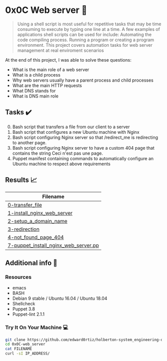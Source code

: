 # 0x0C Web server :wrench:

> Using a shell script is most useful for repetitive tasks that may be time consuming to execute by typing one line at a time. A few examples of applications shell scripts can be used for include: Automating the code compiling process. Running a program or creating a program environment. This project covers automation tasks for web server management at real enviroment scenarios

At the end of this project, I was able to solve these questions:

* What is the main role of a web server
* What is a child process
* Why web servers usually have a parent process and child processes
* What are the main HTTP requests
* What DNS stands for
* What is DNS main role


## Tasks :heavy_check_mark:

0. Bash script that transfers a file from our client to a server
1. Bash script that configures a new Ubuntu machine with Nginx
2. Bash script configuring Nginx server so that /redirect_me is redirecting to another page.
3. Bash script configuring Nginx server to have a custom 404 page that contains the string Ceci n'est pas une page.
4. Puppet manifest containing commands to automatically configure an Ubuntu machine to respect above requirements


## Results :chart_with_upwards_trend:

| Filename |
| ------ |
| [0-transfer_file](https://github.com/edward0rtiz/holberton-system_engineering-devops/blob/master/0x0C-web_server/0-transfer_file)|
| [1-install_nginx_web_server](https://github.com/edward0rtiz/holberton-system_engineering-devops/blob/master/0x0C-web_server/1-install_nginx_web_server)|
| [2-setup_a_domain_name](https://github.com/edward0rtiz/holberton-system_engineering-devops/blob/master/0x0C-web_server/2-setup_a_domain_name)|
| [3-redirection](https://github.com/edward0rtiz/holberton-system_engineering-devops/blob/master/0x0C-web_server/3-redirection)|
| [4-not_found_page_404](https://github.com/edward0rtiz/holberton-system_engineering-devops/blob/master/0x0C-web_server/4-not_found_page_404)|
| [7-puppet_install_nginx_web_server.pp](https://github.com/edward0rtiz/holberton-system_engineering-devops/blob/master/0x0C-web_server/7-puppet_install_nginx_web_server.pp)|


## Additional info :construction:
### Resources

- emacs
- BASH
- Debian 9 stable / Ubuntu 16.04 / Ubuntu 18.04 
- Shellcheck
- Puppet 3.8
- Puppet-lint 2.1.1

### Try It On Your Machine :computer:
```bash
git clone https://github.com/edward0rtiz/holberton-system_engineering-devops.git
cd 0x0C-web_server
cat FILENAME
curl -sI IP_ADDRESS/
```